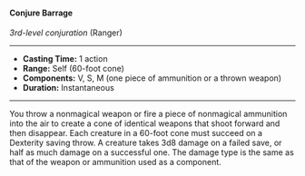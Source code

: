 #### Conjure Barrage
*3rd-level conjuration* (Ranger)
___
- **Casting Time:** 1 action
- **Range:** Self (60-foot cone)
- **Components:** V, S, M (one piece of ammunition or a thrown weapon)
- **Duration:** Instantaneous
---
You throw a nonmagical weapon or fire a piece of nonmagical ammunition into the air to create a cone of identical weapons that shoot forward and then disappear. Each creature in a 60-foot cone must succeed on a Dexterity saving throw. A creature takes 3d8 damage on a failed save, or half as much damage on a successful one. The damage type is the same as that of the weapon or ammunition used as a component.